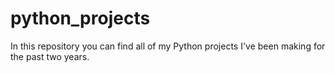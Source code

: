 # python_projects
In this repository you can find all of my Python projects I've been making for the past two years.
